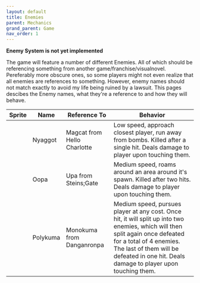 ```yaml
---
layout: default
title: Enemies
parent: Mechanics
grand_parent: Game
nav_order: 1
---
```


**Enemy System is not yet implemented**

The game will feature a number of different Enemies. All of which should be referencing something from another game/franchise/visualnovel. Pereferably more obscure ones, so some players might not even realize that all enemies are references to something. However, enemy names should not match exactly to avoid my life being ruined by a lawsuit. This pages descibes the Enemy names, what they're a reference to and how they will behave.

| Sprite | Name     | Reference To                | Behavior                                                                                                                                                                                                                                            |
|--------|----------|-----------------------------|-----------------------------------------------------------------------------------------------------------------------------------------------------------------------------------------------------------------------------------------------------|
|        | Nyaggot  | Magcat from Hello Charlotte | Low speed, approach closest player, run away from bombs. Killed after a single hit. Deals damage to player upon touching them.                                                                                                                      |
|        | Oopa     | Upa from Steins;Gate        | Medium speed, roams around an area around it's spawn. Killed after two hits. Deals damage to player upon touching them.                                                                                                                             |
|        | Polykuma | Monokuma from Danganronpa   | Medium speed, pursues player at any cost. Once hit, it will split up into two enemies, which will then split again once defeated for a total of 4 enemies. The last of them will be defeated in one hit. Deals damage to player upon touching them. |